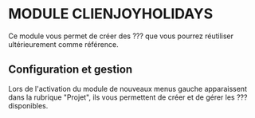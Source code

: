 
# MODULE CLIENJOYHOLIDAYS

Ce module vous permet de créer des ??? que vous pourrez réutiliser ultérieurement comme référence.

## Configuration et gestion

Lors de l'activation du module de nouveaux menus gauche apparaissent dans la rubrique "Projet",
ils vous permettent de créer et de gérer les ??? disponibles.
